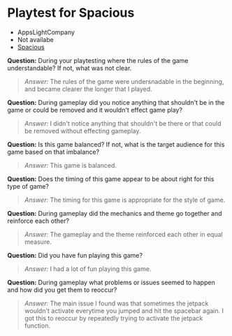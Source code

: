 # Playtest for Spacious

* AppsLightCompany
* Not availabe
* [Spacious](https://appslightcompany.itch.io/spacious)

**Question:** During your playtesting where the rules of the game understandable? If not, what was not clear.
> _Answer:_ The rules of the game were undersnadable in the beginning, and became clearer the longer that I played.

**Question:** During gameplay did you notice anything that shouldn't be in the game or could be removed and it wouldn't effect game play?
> _Answer:_ I didn't notice anything that shouldn't be there or that could be removed without effecting gameplay.

**Question:** Is this game balanced? If not, what is the target audience for this game based on that imbalance?
> _Answer:_ This game is balanced.

**Question:** Does the timing of this game appear to be about right for this type of game?
> _Answer:_ The timing for this game is appropriate for the style of game.

**Question:** During gameplay did the mechanics and theme go together and reinforce each other?
> _Answer:_ The gameplay and the theme reinforced each other in equal measure.

**Question:** Did you have fun playing this game?
> _Answer:_ I had a lot of fun playing this game.

**Question:** During gameplay what problems or issues seemed to happen and how did you get them to reoccur?
> _Answer:_ The main issue I found was that sometimes the jetpack wouldn't activate everytime you jumped and hit the spacebar again. I got this to reoccur by repeatedly trying to activate the jetpack function. 
